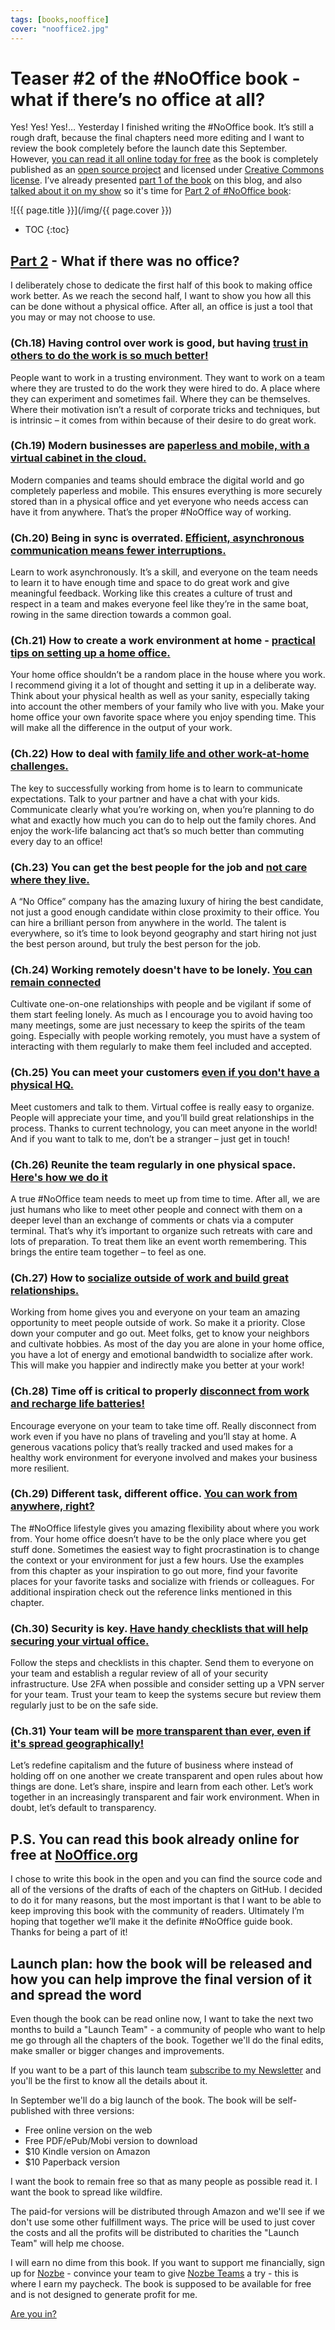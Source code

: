 ```yaml
---
tags: [books,nooffice]
cover: "nooffice2.jpg"
---
```


# Teaser #2 of the #NoOffice book - what if there’s no office at all?

Yes! Yes! Yes!… Yesterday I finished writing the #NoOffice book. It’s still a rough draft, because the final chapters need more editing and I want to review the book completely before the launch date this September. However, [you can read it all online today for free](https://NoOffice.org/book/) as the book is completely published as an [open source project](https://NoOffice.org/about) and licensed under [Creative Commons license](https://NoOffice.org/license). I’ve already presented [part 1 of the book](/nooffice1) on this blog, and also [talked about it on my show](/nooffice1vlog) so it's time for [Part 2 of #NoOffice book](https://NoOffice.org/two):

<!--More-->

![{{ page.title }}](/img/{{ page.cover }})

* TOC
{:toc}

## [Part 2](https://NoOffice.org/two) - What if there was no office?

I deliberately chose to dedicate the first half of this book to making office work better. As we reach the second half, I want to show you how all this can be done without a physical office. After all, an office is just a tool that you may or may not choose to use.

### (Ch.18) Having control over work is good, but having [trust in others to do the work is so much better!](https://NoOffice.org/trust)

People want to work in a trusting environment. They want to work on a team where they are trusted to do the work they were hired to do. A place where they can experiment and sometimes fail. Where they can be themselves. Where their motivation isn’t a result of corporate tricks and techniques, but is intrinsic – it comes from within because of their desire to do great work.

### (Ch.19) Modern businesses are [paperless and mobile, with a virtual cabinet in the cloud.](https://NoOffice.org/mobile)

Modern companies and teams should embrace the digital world and go completely paperless and mobile. This ensures everything is more securely stored than in a physical office and yet everyone who needs access can have it from anywhere. That’s the proper #NoOffice way of working.

### (Ch.20) Being in sync is overrated. [Efficient, asynchronous communication means fewer interruptions.](https://NoOffice.org/async)

Learn to work asynchronously. It’s a skill, and everyone on the team needs to learn it to have enough time and space to do great work and give meaningful feedback. Working like this creates a culture of trust and respect in a team and makes everyone feel like they’re in the same boat, rowing in the same direction towards a common goal.

### (Ch.21) How to create a work environment at home - [practical tips on setting up a home office.](https://NoOffice.org/home)

Your home office shouldn’t be a random place in the house where you work. I recommend giving it a lot of thought and setting it up in a deliberate way. Think about your physical health as well as your sanity, especially taking into account the other members of your family who live with you. Make your home office your own favorite space where you enjoy spending time. This will make all the difference in the output of your work.

### (Ch.22) How to deal with [family life and other work-at-home challenges.](https://NoOffice.org/home)

The key to successfully working from home is to learn to communicate expectations. Talk to your partner and have a chat with your kids. Communicate clearly what you’re working on, when you’re planning to do what and exactly how much you can do to help out the family chores. And enjoy the work-life balancing act that’s so much better than commuting every day to an office!

### (Ch.23) You can get the best people for the job and [not care where they live.](https://NoOffice.org/hire)

A “No Office” company has the amazing luxury of hiring the best candidate, not just a good enough candidate within close proximity to their office. You can hire a brilliant person from anywhere in the world. The talent is everywhere, so it’s time to look beyond geography and start hiring not just the best person around, but truly the best person for the job.

### (Ch.24) Working remotely doesn't have to be lonely. [You can remain connected](https://NoOffice.org/connect)

Cultivate one-on-one relationships with people and be vigilant if some of them start feeling lonely. As much as I encourage you to avoid having too many meetings, some are just necessary to keep the spirits of the team going. Especially with people working remotely, you must have a system of interacting with them regularly to make them feel included and accepted.

### (Ch.25) You can meet your customers [even if you don't have a physical HQ.](https://NoOffice.org/customers)

Meet customers and talk to them. Virtual coffee is really easy to organize. People will appreciate your time, and you’ll build great relationships in the process. Thanks to current technology, you can meet anyone in the world! And if you want to talk to me, don’t be a stranger – just get in touch!

### (Ch.26) Reunite the team regularly in one physical space. [Here's how we do it](https://NoOffice.org/reunion)

A true #NoOffice team needs to meet up from time to time. After all, we are just humans who like to meet other people and connect with them on a deeper level than an exchange of comments or chats via a computer terminal. That’s why it’s important to organize such retreats with care and lots of preparation. To treat them like an event worth remembering. This brings the entire team together – to feel as one.

### (Ch.27) How to [socialize outside of work and build great relationships.](https://NoOffice.org/social)

Working from home gives you and everyone on your team an amazing opportunity to meet people outside of work. So make it a priority. Close down your computer and go out. Meet folks, get to know your neighbors and cultivate hobbies. As most of the day you are alone in your home office, you have a lot of energy and emotional bandwidth to socialize after work. This will make you happier and indirectly make you better at your work!

### (Ch.28) Time off is critical to properly [disconnect from work and recharge life batteries!](https://NoOffice.org/holiday)

Encourage everyone on your team to take time off. Really disconnect from work even if you have no plans of traveling and you’ll stay at home. A generous vacations policy that’s really tracked and used makes for a healthy work environment for everyone involved and makes your business more resilient.

### (Ch.29) Different task, different office. [You can work from anywhere, right?](https://NoOffice.org/offices)

The #NoOffice lifestyle gives you amazing flexibility about where you work from. Your home office doesn’t have to be the only place where you get stuff done. Sometimes the easiest way to fight procrastination is to change the context or your environment for just a few hours. Use the examples from this chapter as your inspiration to go out more, find your favorite places for your favorite tasks and socialize with friends or colleagues. For additional inspiration check out the reference links mentioned in this chapter.

### (Ch.30) Security is key. [Have handy checklists that will help securing your virtual office.](https://NoOffice.org/security)

Follow the steps and checklists in this chapter. Send them to everyone on your team and establish a regular review of all of your security infrastructure. Use 2FA when possible and consider setting up a VPN server for your team. Trust your team to keep the systems secure but review them regularly just to be on the safe side.

### (Ch.31) Your team will be [more transparent than ever, even if it's spread geographically!](https://NoOffice.org/transparency)

Let’s redefine capitalism and the future of business where instead of holding off on one another we create transparent and open rules about how things are done. Let’s share, inspire and learn from each other. Let’s work together in an increasingly transparent and fair work environment. When in doubt, let’s default to transparency.

## P.S. You can read this book already online for free at [NoOffice.org](https://NoOffice.org/)

I chose to write this book in the open and you can find the source code and all of the versions of the drafts of each of the chapters on GitHub. I decided to do it for many reasons, but the most important is that I want to be able to keep improving this book with the community of readers. Ultimately I’m hoping that together we’ll make it the definite #NoOffice guide book. Thanks for being a part of it!

## Launch plan: how the book will be released and how you can help improve the final version of it and spread the word

Even though the book can be read online now, I want to take the next two months to build a "Launch Team" - a community of people who want to help me go through all the chapters of the book. Together we'll do the final edits, make smaller or bigger changes and improvements.

If you want to be a part of this launch team [subscribe to my Newsletter](/newsletter) and you'll be the first to know all the details about it.

In September we'll do a big launch of the book. The book will be self-published with three versions:

- Free online version on the web
- Free PDF/ePub/Mobi version to download
- $10 Kindle version on Amazon
- $10 Paperback version

I want the book to remain free so that as many people as possible read it. I want the book to spread like wildfire.

The paid-for versions will be distributed through Amazon and we'll see if we don't use some other fulfillment ways. The price will be used to just cover the costs and all the profits will be distributed to charities the "Launch Team" will help me choose.

I will earn no dime from this book. If you want to support me financially, sign up for [Nozbe][n] - convince your team to give [Nozbe Teams][n] a try - this is where I earn my paycheck. The book is supposed to be available for free and is not designed to generate profit for me.

[Are you in?](/newsletter)

[n]: https://michael.gratis/nozbe
[np]: https://michael.gratis/nozbepersonal